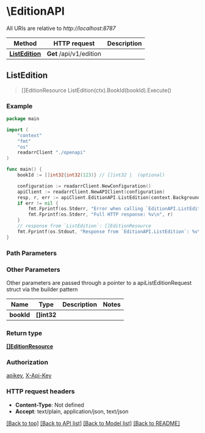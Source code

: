 # \EditionAPI

All URIs are relative to *http://localhost:8787*

Method | HTTP request | Description
------------- | ------------- | -------------
[**ListEdition**](EditionAPI.md#ListEdition) | **Get** /api/v1/edition | 



## ListEdition

> []EditionResource ListEdition(ctx).BookId(bookId).Execute()



### Example

```go
package main

import (
    "context"
    "fmt"
    "os"
    readarrClient "./openapi"
)

func main() {
    bookId := []int32{int32(123)} // []int32 |  (optional)

    configuration := readarrClient.NewConfiguration()
    apiClient := readarrClient.NewAPIClient(configuration)
    resp, r, err := apiClient.EditionAPI.ListEdition(context.Background()).BookId(bookId).Execute()
    if err != nil {
        fmt.Fprintf(os.Stderr, "Error when calling `EditionAPI.ListEdition``: %v\n", err)
        fmt.Fprintf(os.Stderr, "Full HTTP response: %v\n", r)
    }
    // response from `ListEdition`: []EditionResource
    fmt.Fprintf(os.Stdout, "Response from `EditionAPI.ListEdition`: %v\n", resp)
}
```

### Path Parameters



### Other Parameters

Other parameters are passed through a pointer to a apiListEditionRequest struct via the builder pattern


Name | Type | Description  | Notes
------------- | ------------- | ------------- | -------------
 **bookId** | **[]int32** |  | 

### Return type

[**[]EditionResource**](EditionResource.md)

### Authorization

[apikey](../README.md#apikey), [X-Api-Key](../README.md#X-Api-Key)

### HTTP request headers

- **Content-Type**: Not defined
- **Accept**: text/plain, application/json, text/json

[[Back to top]](#) [[Back to API list]](../README.md#documentation-for-api-endpoints)
[[Back to Model list]](../README.md#documentation-for-models)
[[Back to README]](../README.md)


